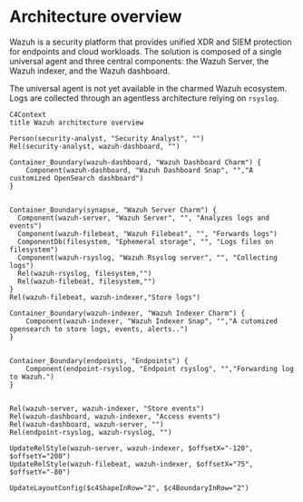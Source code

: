 # Architecture overview

Wazuh is a security platform that provides unified XDR and SIEM protection for endpoints and cloud workloads. The solution is composed of a single universal agent and three central components: the Wazuh Server, the Wazuh indexer, and the Wazuh dashboard.

The universal agent is not yet available in the charmed Wazuh ecosystem. Logs are collected through an agentless architecture relying on `rsyslog`.


```mermaid
C4Context
title Wazuh architecture overview

Person(security-analyst, "Security Analyst", "")
Rel(security-analyst, wazuh-dashboard, "")

Container_Boundary(wazuh-dashboard, "Wazuh Dashboard Charm") {
    Component(wazuh-dashboard, "Wazuh Dashboard Snap", "","A customized OpenSearch dashboard")
}


Container_Boundary(synapse, "Wazuh Server Charm") {
  Component(wazuh-server, "Wazuh Server", "", "Analyzes logs and events")
  Component(wazuh-filebeat, "Wazuh Filebeat", "", "Forwards logs")
  ComponentDb(filesystem, "Ephemeral storage", "", "Logs files on filesystem")
  Component(wazuh-rsyslog, "Wazuh Rsyslog server", "", "Collecting logs")
  Rel(wazuh-rsyslog, filesystem,"")
  Rel(wazuh-filebeat, filesystem,"")
}
Rel(wazuh-filebeat, wazuh-indexer,"Store logs")

Container_Boundary(wazuh-indexer, "Wazuh Indexer Charm") {
    Component(wazuh-indexer, "Wazuh Indexer Snap", "","A cutomized opensearch to store logs, events, alerts..")
}


Container_Boundary(endpoints, "Endpoints") {
    Component(endpoint-rsyslog, "Endpoint rsyslog", "","Forwarding log to Wazuh.")
}


Rel(wazuh-server, wazuh-indexer, "Store events")
Rel(wazuh-dashboard, wazuh-indexer, "Access events")
Rel(wazuh-dashboard, wazuh-server, "")
Rel(endpoint-rsyslog, wazuh-rsyslog, "")

UpdateRelStyle(wazuh-server, wazuh-indexer, $offsetX="-120", $offsetY="200")
UpdateRelStyle(wazuh-filebeat, wazuh-indexer, $offsetX="75", $offsetY="-80")

UpdateLayoutConfig($c4ShapeInRow="2", $c4BoundaryInRow="2")
```